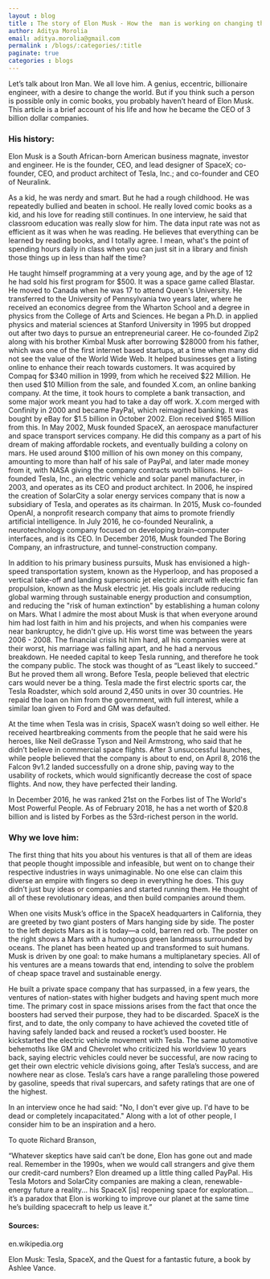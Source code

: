 ```yaml
---
layout : blog
title : The story of Elon Musk - How the  man is working on changing the world. Literally.
author: Aditya Morolia
email: aditya.morolia@gmail.com
permalink : /blogs/:categories/:title
paginate: true
categories : blogs
---
```


Let’s talk about Iron Man. We all love him. A genius, eccentric, billionaire engineer, with a desire to change the world. But if you think such a person is possible only in comic books, you probably haven’t heard of Elon Musk. This article is a brief account of his life and how he became the CEO of 3 billion dollar companies.

### His history:

Elon Musk is a South African-born American business magnate, investor and engineer. He is the founder, CEO, and lead designer of SpaceX; co-founder, CEO, and product architect of Tesla, Inc.; and co-founder and CEO of Neuralink.


As a kid, he was nerdy and smart. But he had a rough childhood. He was repeatedly bullied and beaten in school. He really loved comic books as a kid, and his love for reading still continues. In one interview, he said that classroom education was really slow for him. The data input rate was not as efficient as it was when he was reading. He believes that everything can be learned by reading books, and I totally agree. I mean, what's the point of spending hours daily in class when you can just sit in a library and finish those things up in less than half the time?

He taught himself programming at a very young age, and by the age of 12 he had sold his first program for $500. It was a space game called Blastar. He moved to Canada when he was 17 to attend Queen's University. He transferred to the University of Pennsylvania two years later, where he received an economics degree from the Wharton School and a degree in physics from the College of Arts and Sciences. He began a Ph.D. in applied physics and material sciences at Stanford University in 1995 but dropped out after two days to pursue an entrepreneurial career. He co-founded Zip2 along with his brother Kimbal Musk after borrowing $28000 from his father, which was one of the first internet based startups, at a time when many did not see the value of the World Wide Web. It helped businesses get a listing online to enhance their reach towards customers. It was acquired by Compaq for $340 million in 1999, from which he received $22 Million. He then used $10 Million from the sale, and founded X.com, an online banking company. At the time, it took hours to complete a bank transaction, and some major work meant you had to take a day off work. X.com merged with Confinity in 2000 and became PayPal, which reimagined banking. It was bought by eBay for $1.5 billion in October 2002. Elon received $165 Million from this. In May 2002, Musk founded SpaceX, an aerospace manufacturer and space transport services company. He did this company as a part of his dream of making affordable rockets, and eventually building a colony on mars. He used around $100 million of his own money on this company, amounting to more than half of his sale of PayPal, and later made money from it, with NASA giving the company contracts worth billions. He co-founded Tesla, Inc., an electric vehicle and solar panel manufacturer, in 2003, and operates as its CEO and product architect. In 2006, he inspired the creation of SolarCity a solar energy services company that is now a subsidiary of Tesla, and operates as its chairman. In 2015, Musk co-founded OpenAI, a nonprofit research company that aims to promote friendly artificial intelligence. In July 2016, he co-founded Neuralink, a neurotechnology company focused on developing brain–computer interfaces, and is its CEO. In December 2016, Musk founded The Boring Company, an infrastructure, and tunnel-construction company.


In addition to his primary business pursuits, Musk has envisioned a high-speed transportation system, known as the Hyperloop, and has proposed a vertical take-off and landing supersonic jet electric aircraft with electric fan propulsion, known as the Musk electric jet. His goals include reducing global warming through sustainable energy production and consumption, and reducing the "risk of human extinction" by establishing a human colony on Mars. What I admire the most about Musk is that when everyone around him had lost faith in him and his projects, and when his companies were near bankruptcy, he didn't give up. His worst time was between the years 2006 - 2008. The financial crisis hit him hard, all his companies were at their worst, his marriage was falling apart, and he had a nervous breakdown. He needed capital to keep Tesla running, and therefore he took the company public. The stock was thought of as “Least likely to succeed.” But he proved them all wrong. Before Tesla, people believed that electric cars would never be a thing. Tesla made the first electric sports car, the Tesla Roadster, which sold around 2,450 units in over 30 countries. He repaid the loan on him from the government, with full interest, while a similar loan given to Ford and GM was defaulted.

At the time when Tesla was in crisis, SpaceX wasn’t doing so well either. He received heartbreaking comments from the people that he said were his heroes, like Neil deGrasse Tyson and Neil Armstrong, who said that he didn’t believe in commercial space flights. After 3 unsuccessful launches, while people believed that the company is about to end, on April 8, 2016 the Falcon 9v1.2 landed successfully on a drone ship, paving way to the usability of rockets, which would significantly decrease the cost of space flights. And now, they have perfected their landing.


In December 2016, he was ranked 21st on the Forbes list of The World's Most Powerful People. As of February 2018, he has a net worth of $20.8 billion and is listed by Forbes as the 53rd-richest person in the world.

### Why we love him:

The first thing that hits you about his ventures is that all of them are ideas that people thought impossible and infeasible, but went on to change their respective industries in ways unimaginable. No one else can claim this diverse an empire with fingers so deep in everything he does. This guy didn’t just buy ideas or companies and started running them. He thought of all of these revolutionary ideas, and then build companies around them.


When one visits Musk’s office in the SpaceX headquarters in California, they are greeted by two giant posters of Mars hanging side by side. The poster to the left depicts Mars as it is today—a cold, barren red orb. The poster on the right shows a Mars with a humongous green landmass surrounded by oceans. The planet has been heated up and transformed to suit humans. Musk is driven by one goal: to make humans a multiplanetary species. All of his ventures are a means towards that end, intending to solve the problem of cheap space travel and sustainable energy.

He built a private space company that has surpassed, in a few years, the ventures of nation-states with higher budgets and having spent much more time. The primary cost in space missions arises from the fact that once the boosters had served their purpose, they had to be discarded. SpaceX is the first, and to date, the only company to have achieved the coveted title of having safely landed back and reused a rocket’s used booster. He kickstarted the electric vehicle movement with Tesla. The same automotive behemoths like GM and Chevrolet who criticized his worldview 10 years back, saying electric vehicles could never be successful, are now racing to get their own electric vehicle divisions going, after Tesla’s success, and are nowhere near as close. Tesla’s cars have a range paralleling those powered by gasoline, speeds that rival supercars, and safety ratings that are one of the highest.

In an interview once he had said: "No, I don't ever give up. I'd have to be dead or completely incapacitated." Along with a lot of other people, I consider him to be an inspiration and a hero.

To quote Richard Branson,

“Whatever skeptics have said can’t be done, Elon has gone out and made real. Remember in the 1990s, when we would call strangers and give them our credit-card numbers? Elon dreamed up a little thing called PayPal. His Tesla Motors and SolarCity companies are making a clean, renewable-energy future a reality... his SpaceX [is] reopening space for exploration…it’s a paradox that Elon is working to improve our planet at the same time he’s building spacecraft to help us leave it.”

#### Sources:
en.wikipedia.org

Elon Musk: Tesla, SpaceX, and the Quest for a fantastic future, a book by Ashlee Vance.
